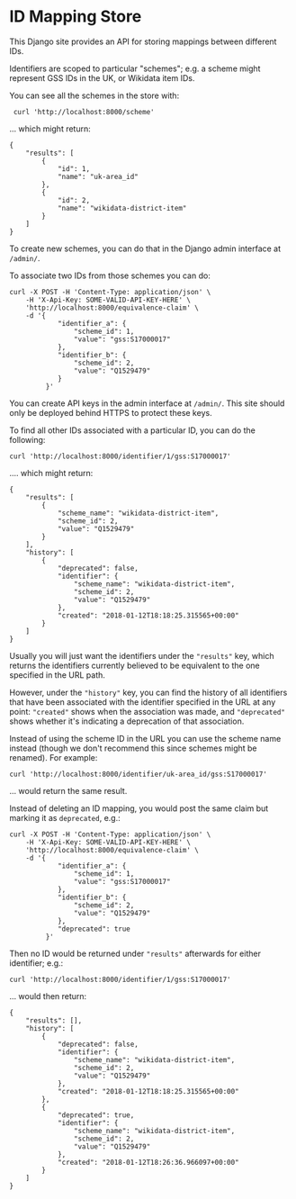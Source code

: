 # ID Mapping Store

This Django site provides an API for storing mappings between
different IDs.

Identifiers are scoped to particular "schemes"; e.g. a scheme
might represent GSS IDs in the UK, or Wikidata item IDs.

You can see all the schemes in the store with:

     curl 'http://localhost:8000/scheme'

... which might return:

    {
        "results": [
            {
                "id": 1,
                "name": "uk-area_id"
            },
            {
                "id": 2,
                "name": "wikidata-district-item"
            }
        ]
    }

To create new schemes, you can do that in the Django admin
interface at `/admin/`.

To associate two IDs from those schemes you can do:

    curl -X POST -H 'Content-Type: application/json' \
        -H 'X-Api-Key: SOME-VALID-API-KEY-HERE' \
        'http://localhost:8000/equivalence-claim' \
        -d '{
                "identifier_a": {
                    "scheme_id": 1,
                    "value": "gss:S17000017"
                },
                "identifier_b": {
                    "scheme_id": 2,
                    "value": "Q1529479"
                }
             }'

You can create API keys in the admin interface at
`/admin/`. This site should only be deployed behind HTTPS to
protect these keys.

To find all other IDs associated with a particular ID, you can
do the following:

    curl 'http://localhost:8000/identifier/1/gss:S17000017'

.... which might return:

    {
        "results": [
            {
                "scheme_name": "wikidata-district-item",
                "scheme_id": 2,
                "value": "Q1529479"
            }
        ],
        "history": [
            {
                "deprecated": false,
                "identifier": {
                    "scheme_name": "wikidata-district-item",
                    "scheme_id": 2,
                    "value": "Q1529479"
                },
                "created": "2018-01-12T18:18:25.315565+00:00"
            }
        ]
    }

Usually you will just want the identifiers under the `"results"`
key, which returns the identifiers currently believed to be
equivalent to the one specified in the URL path.

However, under the `"history"` key, you can find the history of
all identifiers that have been associated with the identifier
specified in the URL at any point: `"created"` shows when the
association was made, and `"deprecated"` shows whether it's
indicating a deprecation of that association.

Instead of using the scheme ID in the URL you can use the scheme
name instead (though we don't recommend this since schemes might
be renamed). For example:

    curl 'http://localhost:8000/identifier/uk-area_id/gss:S17000017'

... would return the same result.

Instead of deleting an ID mapping, you would post the same claim
but marking it as `deprecated`, e.g.:

    curl -X POST -H 'Content-Type: application/json' \
        -H 'X-Api-Key: SOME-VALID-API-KEY-HERE' \
        'http://localhost:8000/equivalence-claim' \
        -d '{
                "identifier_a": {
                    "scheme_id": 1,
                    "value": "gss:S17000017"
                },
                "identifier_b": {
                    "scheme_id": 2,
                    "value": "Q1529479"
                },
                "deprecated": true
             }'

Then no ID would be returned under `"results"` afterwards for
either identifier; e.g.:

    curl 'http://localhost:8000/identifier/1/gss:S17000017'

... would then return:

    {
        "results": [],
        "history": [
            {
                "deprecated": false,
                "identifier": {
                    "scheme_name": "wikidata-district-item",
                    "scheme_id": 2,
                    "value": "Q1529479"
                },
                "created": "2018-01-12T18:18:25.315565+00:00"
            },
            {
                "deprecated": true,
                "identifier": {
                    "scheme_name": "wikidata-district-item",
                    "scheme_id": 2,
                    "value": "Q1529479"
                },
                "created": "2018-01-12T18:26:36.966097+00:00"
            }
        ]
    }
